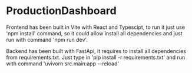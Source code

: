 # ProductionDashboard

Frontend has been built in Vite with React and Typescipt, to run it just use 'npm install' command, so it could allow install all dependencies and just run with command 'npm run dev'.

Backend has been built with FastApi, it requires to install all dependencies from requirements.txt. Just type in 'pip install -r requirements.txt' and run with command 'uvivorn src.main:app --reload'
